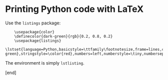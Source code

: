 Printing Python code with LaTeX
===============================

Use the `listings` package:

        \usepackage{color}
        \definecolor{dark-green}{rgb}{0.2, 0.8, 0.2}
        \usepackage{listings}
        \lstset{language=Python,basicstyle=\ttfamily\footnotesize,frame=lines,captionpos=b,tabsize=4,keywordstyle=\color{blue},commentstyle=\color{dark-green},stringstyle=\color{red},numbers=left,numberstyle=\tiny,numbersep=5pt,breaklines=true,showstringspaces=false}

The environment is simply `lstlisting`.

[end]
